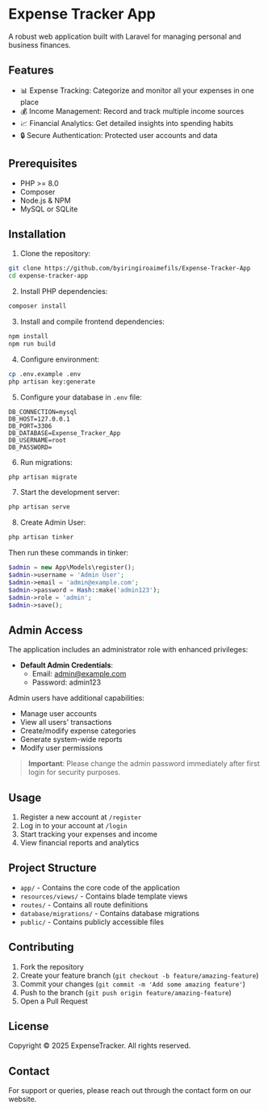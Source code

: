 # Expense Tracker App

A robust web application built with Laravel for managing personal and business finances.

## Features

- 📊 Expense Tracking: Categorize and monitor all your expenses in one place
- 💰 Income Management: Record and track multiple income sources
- 📈 Financial Analytics: Get detailed insights into spending habits
- 🔒 Secure Authentication: Protected user accounts and data

## Prerequisites

- PHP >= 8.0
- Composer
- Node.js & NPM
- MySQL or SQLite

## Installation

1. Clone the repository:
```bash
git clone https://github.com/byiringiroaimefils/Expense-Tracker-App
cd expense-tracker-app
```

2. Install PHP dependencies:
```bash
composer install
```

3. Install and compile frontend dependencies:
```bash
npm install
npm run build
```

4. Configure environment:
```bash
cp .env.example .env
php artisan key:generate
```

5. Configure your database in `.env` file:
```
DB_CONNECTION=mysql
DB_HOST=127.0.0.1
DB_PORT=3306
DB_DATABASE=Expense_Tracker_App
DB_USERNAME=root
DB_PASSWORD=
```

6. Run migrations:
```bash
php artisan migrate
```

7. Start the development server:
```bash
php artisan serve
```

8. Create Admin User:
```bash
php artisan tinker
```
Then run these commands in tinker:
```php
$admin = new App\Models\register();
$admin->username = 'Admin User';
$admin->email = 'admin@example.com';
$admin->password = Hash::make('admin123');
$admin->role = 'admin';
$admin->save();
```

## Admin Access

The application includes an administrator role with enhanced privileges:

- **Default Admin Credentials**:
  - Email: admin@example.com
  - Password: admin123

Admin users have additional capabilities:
- Manage user accounts
- View all users' transactions
- Create/modify expense categories
- Generate system-wide reports
- Modify user permissions

> **Important**: Please change the admin password immediately after first login for security purposes.

## Usage

1. Register a new account at `/register`
2. Log in to your account at `/login`
3. Start tracking your expenses and income
4. View financial reports and analytics

## Project Structure

- `app/` - Contains the core code of the application
- `resources/views/` - Contains blade template views
- `routes/` - Contains all route definitions
- `database/migrations/` - Contains database migrations
- `public/` - Contains publicly accessible files

## Contributing

1. Fork the repository
2. Create your feature branch (`git checkout -b feature/amazing-feature`)
3. Commit your changes (`git commit -m 'Add some amazing feature'`)
4. Push to the branch (`git push origin feature/amazing-feature`)
5. Open a Pull Request

## License

Copyright © 2025 ExpenseTracker. All rights reserved.

## Contact

For support or queries, please reach out through the contact form on our website.